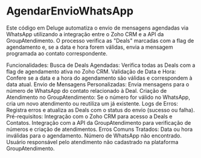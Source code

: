 # AgendarEnvioWhatsApp

Este código em Deluge automatiza o envio de mensagens agendadas via WhatsApp utilizando a integração entre o Zoho CRM e a API da GroupAtendimento. O processo verifica as "Deals" marcadas com a flag de agendamento e, se a data e hora forem válidas, envia a mensagem programada ao contato correspondente.

Funcionalidades:
Busca de Deals Agendadas: Verifica todas as Deals com a flag de agendamento ativa no Zoho CRM.
Validação de Data e Hora: Confere se a data e a hora do agendamento são válidas e correspondem à data atual.
Envio de Mensagens Personalizadas: Envia mensagens para o número de WhatsApp do contato relacionado à Deal.
Criação de Atendimento no GroupAtendimento: Se o número for válido no WhatsApp, cria um novo atendimento ou reutiliza um já existente.
Logs de Erros: Registra erros e atualiza as Deals com o status do envio (sucesso ou falha).
Pré-requisitos:
Integração com o Zoho CRM para acesso a Deals e Contatos.
Integração com a API da GroupAtendimento para verificação de números e criação de atendimentos.
Erros Comuns Tratados:
Data ou hora inválidas para o agendamento.
Número de WhatsApp não encontrado.
Usuário responsável pelo atendimento não cadastrado na plataforma GroupAtendimento.

